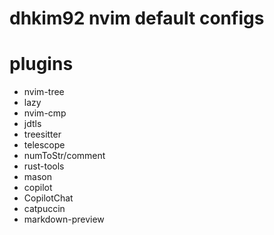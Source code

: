 # dhkim92 nvim default configs

# plugins
- nvim-tree
- lazy
- nvim-cmp
- jdtls
- treesitter
- telescope
- numToStr/comment
- rust-tools
- mason
- copilot
- CopilotChat
- catpuccin
- markdown-preview
